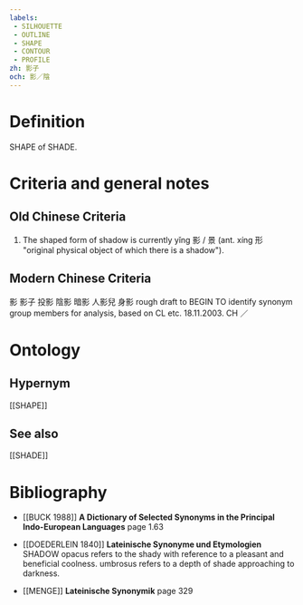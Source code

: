 ```yaml
---
labels: 
 - SILHOUETTE
 - OUTLINE
 - SHAPE
 - CONTOUR
 - PROFILE
zh: 影子
och: 影／陰
---
```


# Definition
SHAPE of SHADE.
# Criteria and general notes
## Old Chinese Criteria
1. The shaped form of shadow is currently yǐng 影 / 景 (ant. xíng 形 "original physical object of which there is a shadow").
## Modern Chinese Criteria
影
影子
投影
陰影
暗影
人影兒
身影
rough draft to BEGIN TO identify synonym group members for analysis, based on CL etc. 18.11.2003. CH ／
# Ontology

## Hypernym
[[SHAPE]]
## See also
[[SHADE]]
# Bibliography
- [[BUCK 1988]]
**A Dictionary of Selected Synonyms in the Principal Indo-European Languages** page 1.63

- [[DOEDERLEIN 1840]]
**Lateinische Synonyme und Etymologien** 
SHADOW
opacus refers to the shady with reference to a pleasant and beneficial coolness.
umbrosus refers to a depth of shade approaching to darkness.
- [[MENGE]]
**Lateinische Synonymik** page 329
